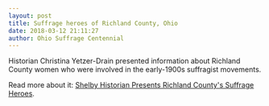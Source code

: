 ```yaml
---
layout: post
title: Suffrage heroes of Richland County, Ohio
date: 2018-03-12 21:11:27
author: Ohio Suffrage Centennial
---
```


Historian Christina Yetzer-Drain presented information about Richland County women who were involved in the early-1900s suffragist movements.

Read more about it: <a href="https://www.wmfd.com/news/single.asp?story=75500" target="_blank">Shelby Historian Presents Richland County's Suffrage Heroes</a>.


